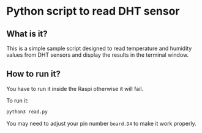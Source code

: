 # Python script to read DHT sensor

## What is it?
This is a simple sample script designed to read temperature and humidity values from DHT sensors and display the results in the terminal window.

## How to run it?
You have to run it inside the Raspi otherwise it will fail.

To run it:
```bash
python3 read.py
```

You may need to adjust your pin number `board.D4` to make it work properly.